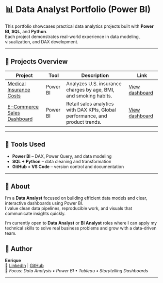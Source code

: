 # 📊 Data Analyst Portfolio (Power BI)

This portfolio showcases practical data analytics projects built with **Power BI**, **SQL**, and **Python**.  
Each project demonstrates real-world experience in data modeling, visualization, and DAX development.

---

## 🧠 Projects Overview

| Project | Tool | Description | Link |
|----------|------|-------------|------|
| [Medical Insurance Costs](medical-insurance-powerbi/README.md) | Power BI | Analyzes U.S. insurance charges by age, BMI, and smoking habits. | [View dashboard](https://app.powerbi.com/view?r=eyJrIjoiYTM2MGFkMzAtZWNiMS00ZmQyLThmZmYtZjBiNWE5NGQ0YjM3IiwidCI6IjE0MzVkNzQxLTFiYjAtNGE4Ny1hNGIwLWQ0NzIyODY5NDQyNiIsImMiOjl9) |
| [E-Commerce Sales Dashboard](E-Commerce%20Sales%20Data/README.md) | Power BI | Retail sales analytics with DAX KPIs, Global performance, and product trends. | [View dashboard](https://public.tableau.com/app/profile/enrique.ardelean/viz/E-Commerce_Sales_Data/SalesDashboard?publish=yes) |

---

## 🧰 Tools Used

- **Power BI** – DAX, Power Query, and data modeling  
- **SQL + Python** – data cleaning and transformation  
- **GitHub + VS Code** – version control and documentation  

---

## 👤 About

I’m a **Data Analyst** focused on building efficient data models and clear, interactive dashboards using Power BI.  
I value clean data pipelines, reproducible work, and visuals that communicate insights quickly.  

I’m currently open to **Data Analyst** or **BI Analyst** roles where I can apply my technical skills to solve real business problems and grow with a data-driven team.

## 👤 Author
**Enrique**  
📧 [LinkedIn](https://www.linkedin.com/in/enrique-ardelean-816837394/) | 
[GitHub](https://github.com/Datapathic/Portfolio)  
🎯 *Focus: Data Analysis • Power BI • Tableau • Storytelling Dashboards*

---
